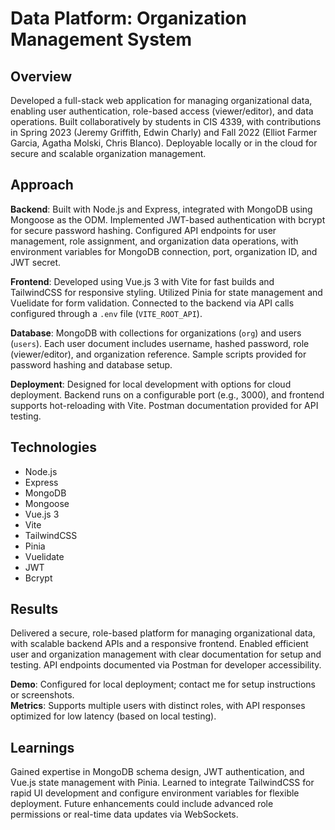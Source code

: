 # Data Platform: Organization Management System

## Overview
Developed a full-stack web application for managing organizational data, enabling user authentication, role-based access (viewer/editor), and data operations. Built collaboratively by students in CIS 4339, with contributions in Spring 2023 (Jeremy Griffith, Edwin Charly) and Fall 2022 (Elliot Farmer Garcia, Agatha Molski, Chris Blanco). Deployable locally or in the cloud for secure and scalable organization management.

## Approach
**Backend**: Built with Node.js and Express, integrated with MongoDB using Mongoose as the ODM. Implemented JWT-based authentication with bcrypt for secure password hashing. Configured API endpoints for user management, role assignment, and organization data operations, with environment variables for MongoDB connection, port, organization ID, and JWT secret.

**Frontend**: Developed using Vue.js 3 with Vite for fast builds and TailwindCSS for responsive styling. Utilized Pinia for state management and Vuelidate for form validation. Connected to the backend via API calls configured through a `.env` file (`VITE_ROOT_API`).

**Database**: MongoDB with collections for organizations (`org`) and users (`users`). Each user document includes username, hashed password, role (viewer/editor), and organization reference. Sample scripts provided for password hashing and database setup.

**Deployment**: Designed for local development with options for cloud deployment. Backend runs on a configurable port (e.g., 3000), and frontend supports hot-reloading with Vite. Postman documentation provided for API testing.

## Technologies
- Node.js
- Express
- MongoDB
- Mongoose
- Vue.js 3
- Vite
- TailwindCSS
- Pinia
- Vuelidate
- JWT
- Bcrypt

## Results
Delivered a secure, role-based platform for managing organizational data, with scalable backend APIs and a responsive frontend. Enabled efficient user and organization management with clear documentation for setup and testing. API endpoints documented via Postman for developer accessibility.

**Demo**: Configured for local deployment; contact me for setup instructions or screenshots.  
**Metrics**: Supports multiple users with distinct roles, with API responses optimized for low latency (based on local testing).

## Learnings
Gained expertise in MongoDB schema design, JWT authentication, and Vue.js state management with Pinia. Learned to integrate TailwindCSS for rapid UI development and configure environment variables for flexible deployment. Future enhancements could include advanced role permissions or real-time data updates via WebSockets.
